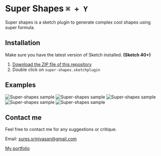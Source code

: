 # Super Shapes `⌘ + Y`
Super shapes is a sketch plugin to generate complex cool shapes using super formula.

## Installation

Make sure you have the latest version of Sketch installed. **(Sketch 40+)**

1. [Download the ZIP file of this repository](https://github.com/sureskumar/super-shapes/archive/master.zip)
2. Double click on `super-shapes.sketchplugin`

## Examples
![Super-shapes sample](http://www.sureskumar.com/supershapes/github_imgs/supershapes_01.jpg)
![Super-shapes sample](http://www.sureskumar.com/supershapes/github_imgs/supershapes_02.jpg)
![Super-shapes sample](http://www.sureskumar.com/supershapes/github_imgs/supershapes_03.jpg)
![Super-shapes sample](http://www.sureskumar.com/supershapes/github_imgs/supershapes_04.jpg)
![Super-shapes sample](http://www.sureskumar.com/supershapes/github_imgs/supershapes_05.jpg)

## Contact me

Feel free to contact me for any suggestions or critique.

Email: sures.srinivasan@gmail.com

[My portfolio](http://www.sureskumar.com)